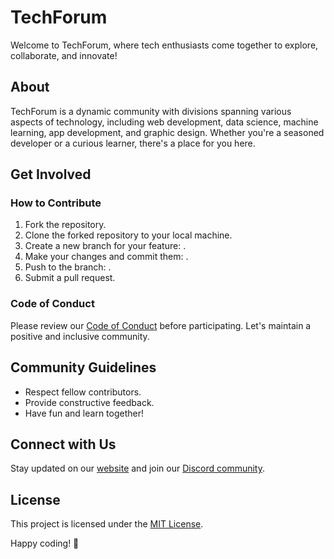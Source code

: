 # TechForum

Welcome to TechForum, where tech enthusiasts come together to explore, collaborate, and innovate!

## About

TechForum is a dynamic community with divisions spanning various aspects of technology, including web development, data science, machine learning, app development, and graphic design. Whether you're a seasoned developer or a curious learner, there's a place for you here.

## Get Involved

### How to Contribute

1. Fork the repository.
2. Clone the forked repository to your local machine.
3. Create a new branch for your feature: .
4. Make your changes and commit them: .
5. Push to the branch: .
6. Submit a pull request.

### Code of Conduct

Please review our [Code of Conduct](CODE_OF_CONDUCT.md) before participating. Let's maintain a positive and inclusive community.

## Community Guidelines

- Respect fellow contributors.
- Provide constructive feedback.
- Have fun and learn together!

## Connect with Us

Stay updated on our [website](https://sites.google.com/view/kcautechforum/home) and join our [Discord community](https://discord.gg/your-invite-link).

## License

This project is licensed under the [MIT License](LICENSE).

Happy coding! 🎉

